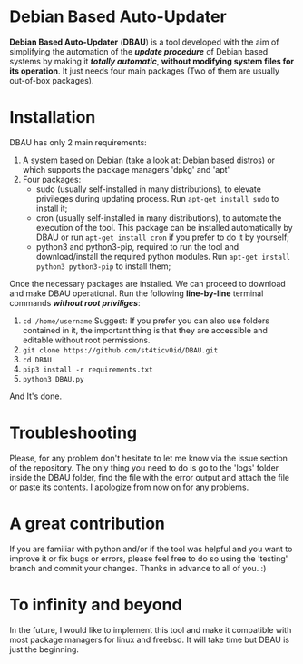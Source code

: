 # Debian Based Auto-Updater
**Debian Based Auto-Updater** (**DBAU**) is a tool developed with the aim of simplifying the automation of the ***update procedure*** of Debian based systems by making it ***totally automatic***, **without modifying system files for its operation**. It just needs four main packages (Two of them are usually out-of-box packages).

# Installation
DBAU has only 2 main requirements:
1. A system based on Debian (take a look at: [Debian based distros](https://en.wikipedia.org/wiki/Category:Debian-based_distributions)) or which supports the package managers 'dpkg' and 'apt'
2. Four packages:
   - sudo (usually self-installed in many distributions), to elevate privileges during updating process. Run `apt-get install sudo` to install it;
   - cron (usually self-installed in many distributions), to automate the execution of the tool. This package can be installed automatically by DBAU or run `apt-get install cron` if you prefer to do it by yourself;
   - python3 and python3-pip, required to run the tool and download/install the required python modules. Run `apt-get install python3 python3-pip` to install them;

Once the necessary packages are installed. We can proceed to download and make DBAU operational. Run the following **line-by-line** terminal commands ***without root priviliges***:
1. `cd /home/username` Suggest: If you prefer you can also use folders contained in it, the important thing is that they are accessible and editable without root permissions.
2. `git clone https://github.com/st4ticv0id/DBAU.git`
3. `cd DBAU`
4. `pip3 install -r requirements.txt`
5. `python3 DBAU.py`

And It's done.

# Troubleshooting
Please, for any problem don't hesitate to let me know via the issue section of the repository. The only thing you need to do is go to the 'logs' folder inside the DBAU folder, find the file with the error output and attach the file or paste its contents. I apologize from now on for any problems.

# A great contribution
If you are familiar with python and/or if the tool was helpful and you want to improve it or fix bugs or errors, please feel free to do so using the 'testing' branch and commit your changes. Thanks in advance to all of you. :)

# To infinity and beyond
In the future, I would like to implement this tool and make it compatible with most package managers for linux and freebsd. It will take time but DBAU is just the beginning.
